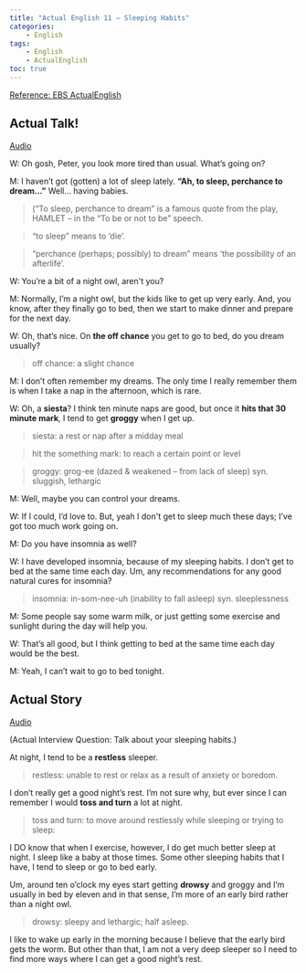 ```yaml
---
title: "Actual English 11 – Sleeping Habits"
categories:
    - English
tags:
    - English
    - ActualEnglish
toc: true
---
```


[Reference: EBS ActualEnglish](http://home.ebse.co.kr/actualenglish/)

## Actual Talk!
[Audio](https://my.pcloud.com/publink/show?code=XZgDQx7Z0gytVQUJE55sRMvNn0gRgf8Dk72k)

W: Oh gosh, Peter, you look more tired than usual. What’s going on?

M: I haven’t got (gotten) a lot of sleep lately. **“Ah, to sleep, perchance to dream…”** Well… having babies.

> (“To sleep, perchance to dream” is a famous quote from the play, HAMLET – in the “To be or not to be” speech.

> “to sleep” means to ‘die’.

> “perchance (perhaps; possibly) to dream” means ‘the possibility of an afterlife’.

W: You’re a bit of a night owl, aren't you?

M: Normally, I’m a night owl, but the kids like to get up very early. And, you know, after they finally go to bed, then we start to make dinner and prepare for the next day.

W: Oh, that’s nice. On **the off chance** you get to go to bed, do you dream usually?

> off chance: a slight chance

M: I don’t often remember my dreams. The only time I really remember them is when I take a nap in the afternoon, which is rare.

W: Oh, a **siesta**? I think ten minute naps are good, but once it **hits that 30 minute mark**, I tend to get **groggy** when I get up.

> siesta: a rest or nap after a midday meal

> hit the something mark: to reach a certain point or level

> groggy: grog-ee  (dazed & weakened – from lack of sleep)  syn. sluggish, lethargic

M: Well, maybe you can control your dreams.

W: If I could, I’d love to. But, yeah I don't get to sleep much these days; I’ve got too much work going on.

M: Do you have insomnia as well?

W: I have developed insomnia, because of my sleeping habits. I don’t get to bed at the same time each day. Um, any recommendations for any good natural cures for insomnia?

> insomnia: in-som-nee-uh  (inability to fall asleep) syn. sleeplessness

M: Some people say some warm milk, or just getting some exercise and sunlight during the day will help you.

W: That’s all good, but I think getting to bed at the same time each day would be the best.

M: Yeah, I can’t wait to go to bed tonight.



## Actual Story

[Audio](https://my.pcloud.com/publink/show?code=XZu1Qx7ZhVwpN3E68WyStXFzDEDOQSMCftX0)

(Actual Interview Question: Talk about your sleeping habits.)

At night, I tend to be a **restless** sleeper.

> restless: unable to rest or relax as a result of anxiety or boredom.

I don’t really get a good night’s rest. I’m not sure why, but ever since I can remember I would **toss and turn** a lot at night.

> toss and turn: to move around restlessly while sleeping or trying to sleep:

I DO know that when I exercise, however, I do get much better sleep at night. I sleep like a baby at those times. Some other sleeping habits that I have, I tend to sleep or go to bed early.

Um, around ten o’clock my eyes start getting **drowsy** and groggy and I’m usually in bed by eleven and in that sense, I’m more of an early bird rather than a night owl.

> drowsy: sleepy and lethargic; half asleep.

I like to wake up early in the morning because I believe that the early bird gets the worm. But other than that, I am not a very deep sleeper so I need to find more ways where I can get a good night’s rest.
